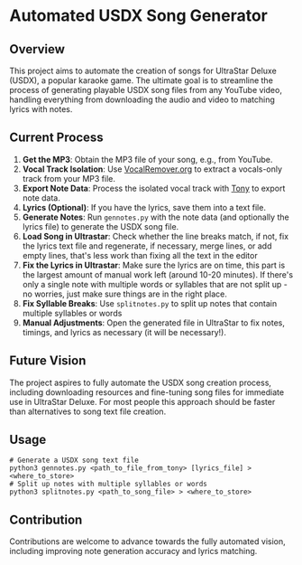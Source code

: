 # Automated USDX Song Generator

## Overview
This project aims to automate the creation of songs for UltraStar Deluxe (USDX), a popular karaoke game. The ultimate goal is to streamline the process of generating playable USDX song files from any YouTube video, handling everything from downloading the audio and video to matching lyrics with notes.

## Current Process
1. **Get the MP3**: Obtain the MP3 file of your song, e.g., from YouTube.
2. **Vocal Track Isolation**: Use [VocalRemover.org](https://vocalremover.org/) to extract a vocals-only track from your MP3 file.
3. **Export Note Data**: Process the isolated vocal track with [Tony](https://code.soundsoftware.ac.uk/projects/tony/files) to export note data.
4. **Lyrics (Optional)**: If you have the lyrics, save them into a text file.
6. **Generate Notes**: Run `gennotes.py` with the note data (and optionally the lyrics file) to generate the USDX song file.
7. **Load Song in Ultrastar**: Check whether the line breaks match, if not, fix the lyrics text file and regenerate, if necessary, merge lines, or add empty lines, that's less work than fixing all the text in the editor
8. **Fix the Lyrics in Ultrastar**: Make sure the lyrics are on time, this part is the largest amount of manual work left (around 10-20 minutes). If there's only a single note with multiple words or syllables that are not split up - no worries, just make sure things are in the right place.
9. **Fix Syllable Breaks**: Use `splitnotes.py` to split up notes that contain multiple syllables or words
10. **Manual Adjustments**: Open the generated file in UltraStar to fix notes, timings, and lyrics as necessary (it will be necessary!).

## Future Vision
The project aspires to fully automate the USDX song creation process, including downloading resources and fine-tuning song files for immediate use in UltraStar Deluxe.
For most people this approach should be faster than alternatives to song text file creation.

## Usage
```
# Generate a USDX song text file
python3 gennotes.py <path_to_file_from_tony> [lyrics_file] > <where_to_store>
# Split up notes with multiple syllables or words
python3 splitnotes.py <path_to_song_file> > <where_to_store>
```

## Contribution
Contributions are welcome to advance towards the fully automated vision, including improving note generation accuracy and lyrics matching.

